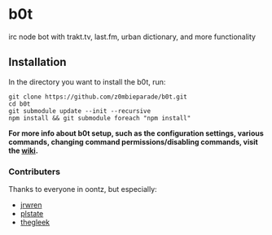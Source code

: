 # b0t
irc node bot with trakt.tv, last.fm, urban dictionary, and more functionality

## Installation
In the directory you want to install the b0t, run:
```
git clone https://github.com/z0mbieparade/b0t.git
cd b0t
git submodule update --init --recursive
npm install && git submodule foreach "npm install"
```


**For more info about b0t setup, such as the configuration settings, various commands, changing command permissions/disabling commands, visit the [wiki](https://github.com/z0mbieparade/b0t/wiki).**


### Contributers
Thanks to everyone in oontz, but especially:
- [jrwren](https://github.com/jrwren )
- [plstate](https://github.com/plstate )
- [thegleek](https://github.com/thegleek )